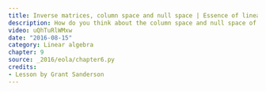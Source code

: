 ```yaml
---
title: Inverse matrices, column space and null space | Essence of linear algebra, chapter 7
description: How do you think about the column space and null space of a matrix visually?  How do you think about the inverse of a matrix?
video: uQhTuRlWMxw
date: "2016-08-15"
category: Linear algebra
chapter: 9
source: _2016/eola/chapter6.py
credits:
- Lesson by Grant Sanderson
---
```

